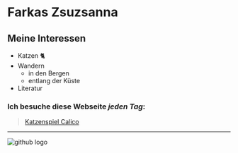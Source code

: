 # Farkas Zsuzsanna

## Meine Interessen

- Katzen 🐈
- Wandern
    - in den Bergen
    - entlang der Küste
- Literatur

### Ich besuche diese Webseite *jeden Tag*:

> [Katzenspiel  Calico](https://myautoma.github.io/games/calico/index.html) 

---

![github logo](https://upload.wikimedia.org/wikipedia/commons/thumb/a/ae/Github-desktop-logo-symbol.svg/2048px-Github-desktop-logo-symbol.svg.png)